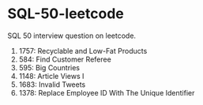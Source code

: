 # SQL-50-leetcode
SQL 50 interview question on leetcode.

1. 1757: Recyclable and Low-Fat Products
2. 584: Find Customer Referee
3. 595: Big Countries
4. 1148: Article Views I
5. 1683: Invalid Tweets
6. 1378: Replace Employee ID With The Unique Identifier
